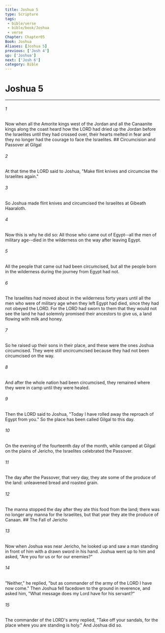 ```yaml
---
title: Joshua 5
type: Scripture
tags:
 - bible/verse
 - bible/book/Joshua
 - verse
Chapter: Chapter05
Book: Joshua
Aliases: [Joshua 5]
previous: ['Josh 4']
up: ['Joshua']
next: ['Josh 6']
category: Bible
---
```

# Joshua 5

***


###### 1 
Now when all the Amorite kings west of the Jordan and all the Canaanite kings along the coast heard how the LORD had dried up the Jordan before the Israelites until they had crossed over, their hearts melted in fear and they no longer had the courage to face the Israelites. ## Circumcision and Passover at Gilgal 

###### 2 
At that time the LORD said to Joshua, "Make flint knives and circumcise the Israelites again." 

###### 3 
So Joshua made flint knives and circumcised the Israelites at Gibeath Haaraloth. 

###### 4 
Now this is why he did so: All those who came out of Egypt--all the men of military age--died in the wilderness on the way after leaving Egypt. 

###### 5 
All the people that came out had been circumcised, but all the people born in the wilderness during the journey from Egypt had not. 

###### 6 
The Israelites had moved about in the wilderness forty years until all the men who were of military age when they left Egypt had died, since they had not obeyed the LORD. For the LORD had sworn to them that they would not see the land he had solemnly promised their ancestors to give us, a land flowing with milk and honey. 

###### 7 
So he raised up their sons in their place, and these were the ones Joshua circumcised. They were still uncircumcised because they had not been circumcised on the way. 

###### 8 
And after the whole nation had been circumcised, they remained where they were in camp until they were healed. 

###### 9 
Then the LORD said to Joshua, "Today I have rolled away the reproach of Egypt from you." So the place has been called Gilgal to this day. 

###### 10 
On the evening of the fourteenth day of the month, while camped at Gilgal on the plains of Jericho, the Israelites celebrated the Passover. 

###### 11 
The day after the Passover, that very day, they ate some of the produce of the land: unleavened bread and roasted grain. 

###### 12 
The manna stopped the day after they ate this food from the land; there was no longer any manna for the Israelites, but that year they ate the produce of Canaan. ## The Fall of Jericho 

###### 13 
Now when Joshua was near Jericho, he looked up and saw a man standing in front of him with a drawn sword in his hand. Joshua went up to him and asked, "Are you for us or for our enemies?" 

###### 14 
"Neither," he replied, "but as commander of the army of the LORD I have now come." Then Joshua fell facedown to the ground in reverence, and asked him, "What message does my Lord have for his servant?" 

###### 15 
The commander of the LORD's army replied, "Take off your sandals, for the place where you are standing is holy." And Joshua did so. 
